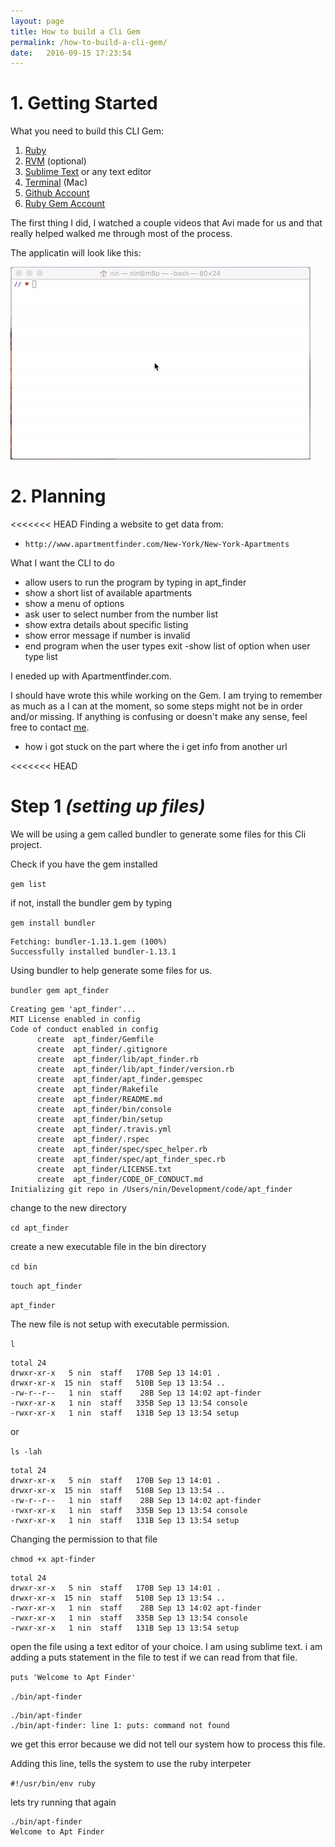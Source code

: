 ```yaml
---
layout: page
title: How to build a Cli Gem
permalink: /how-to-build-a-cli-gem/
date:   2016-09-15 17:23:54
---
```


# 1.  Getting Started

What you need to build this CLI Gem:

  1.  [Ruby](https://www.ruby-lang.org/en/)
  2.  [RVM](https://rvm.io/) (optional)
  3.  [Sublime Text](https://www.sublimetext.com/) or any text editor
  4.  [Terminal](https://en.wikipedia.org/wiki/Terminal_(OS_X)) (Mac)
  5.  [Github Account](https://github.com/)
  6.  [Ruby Gem Account](https://rubygems.org/sign_up)

  The first thing I did, I watched a couple videos that Avi made for us and that really helped walked me through most of the process. 

  The applicatin will look like this:

  <img src="/assets/apt_finder.gif">

# 2.  Planning

<<<<<<< HEAD
Finding a website to get data from:
  - `http://www.apartmentfinder.com/New-York/New-York-Apartments`

What I want the CLI to do
  - allow users to run the program by typing in apt_finder
  - show a short list of available apartments
  - show a menu of options
  - ask user to select number from the number list
  - show extra details about specific listing
  - show error message if number is invalid
  - end program when the user types exit
  -show list of option when user type list

  I eneded up with Apartmentfinder.com.

I should have wrote this while working on the Gem. I am trying to remember as much as a I can at the moment, so some steps might not be in order and/or missing. If anything is confusing or doesn't make any sense, feel free to contact [me](mailto:nin.yeung@gmail.com).
 
 - how i got stuck on the part where the i get info from another url

<<<<<<< HEAD
# Step 1 *(setting up files)*

We will be using a gem called bundler to generate some files for this Cli project.

Check if you have the gem installed

`gem list`

if not, install the bundler gem by typing

`gem install bundler`

```
Fetching: bundler-1.13.1.gem (100%)
Successfully installed bundler-1.13.1
```

Using bundler to help generate some files for us.

`bundler gem apt_finder`

```
Creating gem 'apt_finder'...
MIT License enabled in config
Code of conduct enabled in config
      create  apt_finder/Gemfile
      create  apt_finder/.gitignore
      create  apt_finder/lib/apt_finder.rb
      create  apt_finder/lib/apt_finder/version.rb
      create  apt_finder/apt_finder.gemspec
      create  apt_finder/Rakefile
      create  apt_finder/README.md
      create  apt_finder/bin/console
      create  apt_finder/bin/setup
      create  apt_finder/.travis.yml
      create  apt_finder/.rspec
      create  apt_finder/spec/spec_helper.rb
      create  apt_finder/spec/apt_finder_spec.rb
      create  apt_finder/LICENSE.txt
      create  apt_finder/CODE_OF_CONDUCT.md
Initializing git repo in /Users/nin/Development/code/apt_finder
```

change to the new directory

`cd apt_finder`

create a new executable file in the bin directory

`cd bin`

`touch apt_finder`

`apt_finder` 

The new file is not setup with executable permission.

`l`

```
total 24
drwxr-xr-x   5 nin  staff   170B Sep 13 14:01 .
drwxr-xr-x  15 nin  staff   510B Sep 13 13:54 ..
-rw-r--r--   1 nin  staff    28B Sep 13 14:02 apt-finder
-rwxr-xr-x   1 nin  staff   335B Sep 13 13:54 console
-rwxr-xr-x   1 nin  staff   131B Sep 13 13:54 setup
```

or

`ls -lah`

```
total 24
drwxr-xr-x   5 nin  staff   170B Sep 13 14:01 .
drwxr-xr-x  15 nin  staff   510B Sep 13 13:54 ..
-rw-r--r--   1 nin  staff    28B Sep 13 14:02 apt-finder
-rwxr-xr-x   1 nin  staff   335B Sep 13 13:54 console
-rwxr-xr-x   1 nin  staff   131B Sep 13 13:54 setup
```

Changing the permission to that file

`chmod +x apt-finder`

```
total 24
drwxr-xr-x   5 nin  staff   170B Sep 13 14:01 .
drwxr-xr-x  15 nin  staff   510B Sep 13 13:54 ..
-rwxr-xr-x   1 nin  staff    28B Sep 13 14:02 apt-finder
-rwxr-xr-x   1 nin  staff   335B Sep 13 13:54 console
-rwxr-xr-x   1 nin  staff   131B Sep 13 13:54 setup
```
open the file using a text editor of your choice. I am using sublime text. i am adding a puts statement in the file to test if we can read from that file.

`puts 'Welcome to Apt Finder'`

`./bin/apt-finder`

```
./bin/apt-finder
./bin/apt-finder: line 1: puts: command not found
```

we get this error because we did not tell our system how to process this file.

Adding this line, tells the system to use the ruby interpeter

`#!/usr/bin/env ruby`

lets try running that again
```
./bin/apt-finder
Welcome to Apt Finder
```
